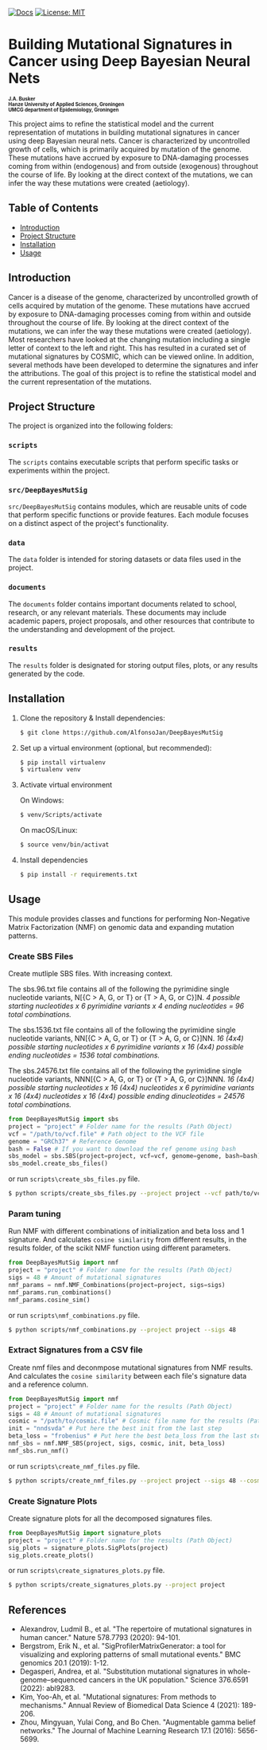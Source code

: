 [![Docs](https://img.shields.io/badge/docs-latest-blue.svg)](https://osf.io/t6j7u/wiki/home/) 
[![License: MIT](https://img.shields.io/badge/License-MIT-yellow.svg)](https://opensource.org/licenses/MIT)

# Building Mutational Signatures in Cancer using Deep Bayesian Neural Nets

<sub><sub>**J.A. Busker**</sub></sub>    
<sub><sub>**Hanze University of Applied Sciences, Groningen**</sub></sub>    
<sub><sub>**UMCG department of Epidemiology, Groningen**</sub></sub>

This project aims to refine the statistical model and the current representation of mutations in building mutational signatures in cancer using deep Bayesian neural nets. Cancer is characterized by uncontrolled growth of cells, which is primarily acquired by mutation of the genome. These mutations have accrued by exposure to DNA-damaging processes coming from within (endogenous) and from outside (exogenous) throughout the course of life. By looking at the direct context of the mutations, we can infer the way these mutations were created (aetiology).

## Table of Contents

- [Introduction](#introduction)
- [Project Structure](#project-structure)
- [Installation](#installation)
- [Usage](#usage)

## Introduction

Cancer is a disease of the genome, characterized by uncontrolled growth of cells acquired by mutation of the genome. These mutations have accrued by exposure to DNA-damaging processes coming from within and outside throughout the course of life. By looking at the direct context of the mutations, we can infer the way these mutations were created (aetiology). Most researchers have looked at the changing mutation including a single letter of context to the left and right. This has resulted in a curated set of mutational signatures by COSMIC, which can be viewed online. In addition, several methods have been developed to determine the signatures and infer the attributions. The goal of this project is to refine the statistical model and the current representation of the mutations.

## Project Structure

The project is organized into the following folders:

### `scripts`

The `scripts` contains executable scripts that perform specific tasks or experiments within the project.

### `src/DeepBayesMutSig`

`src/DeepBayesMutSig` contains modules, which are reusable units of code that perform specific functions or provide features. Each module focuses on a distinct aspect of the project's functionality.

### `data`

The `data` folder is intended for storing datasets or data files used in the project.

### `documents`

The `documents` folder contains important documents related to school, research, or any relevant materials. These documents may include academic papers, project proposals, and other resources that contribute to the understanding and development of the project.

### `results`

The `results` folder is designated for storing output files, plots, or any results generated by the code.

## Installation

1. Clone the repository & Install dependencies:

    ```bash
    $ git clone https://github.com/AlfonsoJan/DeepBayesMutSig
    ```

2. Set up a virtual environment (optional, but recommended):

    ```bash
    $ pip install virtualenv
    $ virtualenv venv
    ```

3. Activate virtual environment

    On Windows:

    ```bash
    $ venv/Scripts/activate
    ```

    On macOS/Linux:

    ```bash
    $ source venv/bin/activat
    ```

4. Install dependencies

    ```bash
    $ pip install -r requirements.txt
    ```

## Usage

This module provides classes and functions for performing Non-Negative Matrix Factorization (NMF)
on genomic data and expanding mutation patterns.

### Create SBS Files

Create mutliple SBS files. With increasing context.

The sbs.96.txt file contains all of the following the pyrimidine single nucleotide variants, N[{C > A, G, or T} or {T > A, G, or C}]N.
*4 possible starting nucleotides x 6 pyrimidine variants x 4 ending nucleotides = 96 total combinations.*

The sbs.1536.txt file contains all of the following the pyrimidine single nucleotide variants, NN[{C > A, G, or T} or {T > A, G, or C}]NN.
*16 (4x4) possible starting nucleotides x 6 pyrimidine variants x 16 (4x4) possible ending nucleotides = 1536 total combinations.*

The sbs.24576.txt file contains all of the following the pyrimidine single nucleotide variants, NNN[{C > A, G, or T} or {T > A, G, or C}]NNN.
*16 (4x4) possible starting nucleotides x 16 (4x4) nucleotides x 6 pyrimidine variants x 16 (4x4) nucleotides x 16 (4x4) possible ending dinucleotides = 24576 total combinations.*

```python
from DeepBayesMutSig import sbs
project = "project" # Folder name for the results (Path Object)
vcf = "/path/to/vcf.file" # Path object to the VCF file
genome = "GRCh37" # Reference Genome
bash = False # If you want to download the ref genome using bash
sbs_model = sbs.SBS(project=project, vcf=vcf, genome=genome, bash=bash)
sbs_model.create_sbs_files()
```

or run `scripts\create_sbs_files.py` file.

```bash
$ python scripts/create_sbs_files.py --project project --vcf path/to/vcf_file --vcf path/to/vcf_file
```

### Param tuning

Run NMF with different combinations of initialization and beta loss and 1 signature.
And calculates `cosine similarity` from different results, in the results folder, of the scikit NMF function using different parameters.

```python
from DeepBayesMutSig import nmf
project = "project" # Folder name for the results (Path Object)
sigs = 48 # Amount of mutational signatures
nmf_params = nmf.NMF_Combinations(project=project, sigs=sigs)
nmf_params.run_combinations()
nmf_params.cosine_sim()
```

or run `scripts\nmf_combinations.py` file.

```bash
$ python scripts/nmf_combinations.py --project project --sigs 48
```

### Extract Signatures from a CSV file

Create nmf files and deconmpose mutational signatures from NMF results.
And calculates the `cosine similarity` between each file's signature data and a reference column.

```python
from DeepBayesMutSig import nmf
project = "project" # Folder name for the results (Path Object)
sigs = 48 # Amount of mutational signatures
cosmic = "/path/to/cosmic.file" # Cosmic file name for the results (Path Object)
init = "nndsvda" # Put here the best init from the last step
beta_loss = "frobenius" # Put here the best beta_loss from the last step
nmf_sbs = nmf.NMF_SBS(project, sigs, cosmic, init, beta_loss)
nmf_sbs.run_nmf()
```

or run `scripts\create_nmf_files.py` file.

```bash
$ python scripts/create_nmf_files.py --project project --sigs 48 --cosmic path/to/cosmic_file
```

### Create Signature Plots

Create signature plots for all the decomposed signatures files.

```python
from DeepBayesMutSig import signature_plots
project = "project" # Folder name for the results (Path Object)
sig_plots = signature_plots.SigPlots(project)
sig_plots.create_plots()
```

or run `scripts\create_signatures_plots.py` file.

```bash
$ python scripts/create_signatures_plots.py --project project
```

## References

- Alexandrov, Ludmil B., et al. "The repertoire of mutational signatures in human cancer." Nature 578.7793 (2020): 94-101.
- Bergstrom, Erik N., et al. "SigProfilerMatrixGenerator: a tool for visualizing and exploring patterns of small mutational events." BMC genomics 20.1 (2019): 1-12.
- Degasperi, Andrea, et al. "Substitution mutational signatures in whole-genome–sequenced cancers in the UK population." Science 376.6591 (2022): abl9283.
- Kim, Yoo-Ah, et al. "Mutational signatures: From methods to mechanisms." Annual Review of Biomedical Data Science 4 (2021): 189-206.
- Zhou, Mingyuan, Yulai Cong, and Bo Chen. "Augmentable gamma belief networks." The Journal of Machine Learning Research 17.1 (2016): 5656-5699.